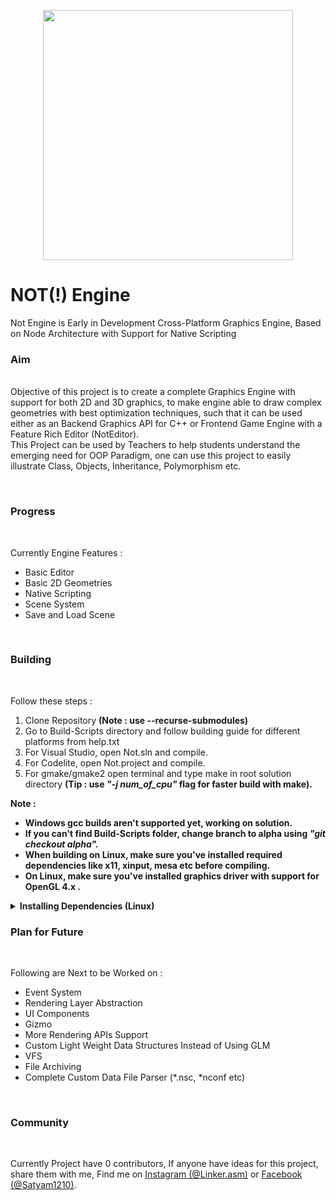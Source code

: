 <p align="center"><img src = "https://drive.google.com/uc?export=view&id=1OPrELTXz6m4MTQDEt43r9N4Ih5-IRutS" width="400" height="400"/></p>
<h1> NOT(!) Engine </h1>
<p>
  Not Engine is Early in Development Cross-Platform Graphics Engine, Based on Node Architecture with Support for Native Scripting
</p>
<h3>Aim</h3><br/
<p>
   Objective of this project is to create a complete Graphics Engine with support for both 2D and 3D graphics, to make engine able to draw complex geometries with best optimization techniques, such that it can be used either as an Backend Graphics API for C++ or Frontend Game Engine with a Feature Rich Editor (NotEditor).
  <br/>This Project can be used by Teachers to help students understand the emerging need for OOP Paradigm, one can use this project to easily illustrate Class, Objects, Inheritance, Polymorphism etc.
</p><br/>
<h3>Progress</h3><br/>
<p>
  Currently Engine Features :
  <ul>
    <li>Basic Editor</li>
    <li>Basic 2D Geometries</li>
    <li>Native Scripting</li>
    <li>Scene System</li>
    <li>Save and Load Scene</li>
  </ul>
</p>
<br/>
<h3>Building</h3><br/>
<p>
  Follow these steps :
  <ol>
    <li>Clone Repository <b>(Note : use --recurse-submodules)</b></li>
    <li>Go to Build-Scripts directory and follow building guide for different platforms from help.txt</li>
    <li>For Visual Studio, open Not.sln and compile.</li>
    <li>For Codelite, open Not.project and compile.</li>
    <li>For gmake/gmake2 open terminal and type make in root solution directory <b>(Tip : use <i>"-j num_of_cpu"</i> flag for faster build with make).</b></li>
  </ol>
  <b>Note :
  <ul>
    <li>Windows gcc builds aren't supported yet, working on solution.</li>
    <li>If you can't find Build-Scripts folder, change branch to alpha using <i>"git checkout alpha".</i></li>
    <li>When building on Linux, make sure you've installed required dependencies like x11, xinput, mesa etc before compiling.</li>
    <li>On Linux, make sure you've installed graphics driver with support for OpenGL 4.x .</li>
   </ul>
   <details>
     <summary>Installing Dependencies (Linux)</summary>
     
`sudo apt-get install libx11-dev`<br/>
`sudo apt-get install libxcb-xinput-dev`<br/>
`sudo apt-get install mesa-common-dev`<br/>
`sudo apt-get install libxcursor-dev`<br/>
`sudo apt-get install libxrandr-dev`<br/>
`sudo apt-get install libxinerama-dev`<br/>
`sudo apt-get install libxi-dev` <br/>
    </details>
  </b>
</p>
<h3>Plan for Future</h3><br/>
<p>
  Following are Next to be Worked on :
  <ul>
    <li>Event System</li>
    <li>Rendering Layer Abstraction</li>
    <li>UI Components</li>
    <li>Gizmo</li>
    <li>More Rendering APIs Support</li>
    <li>Custom Light Weight Data Structures Instead of Using GLM</li>
    <li>VFS</li>
    <li>File Archiving</li>
    <li>Complete Custom Data File Parser (*.nsc, *nconf etc)</li>
  </ul>
</p>
<br/>
<h3>Community</h3>
<br/>
<p>
  Currently Project have 0 contributors, If anyone have ideas for this project, share them with me, Find me on <a href="https://www.instagram.com/Linker.asm">Instagram (@Linker.asm)</a> or <a href="https://www.Facebook.com/Satyam1210">Facebook (@Satyam1210)</a>.
</p>
